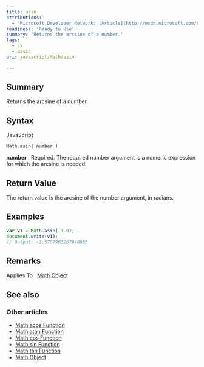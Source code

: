 ```yaml
---
title: asin
attributions:
  - 'Microsoft Developer Network: [Article](http://msdn.microsoft.com/en-us/library/ie/whc9ckbs(v=vs.94).aspx)'
readiness: 'Ready to Use'
summary: 'Returns the arcsine of a number.'
tags:
  - JS
  - Basic
uri: javascript/Math/asin

---
```

## <span>Summary</span>

Returns the arcsine of a number.

## <span>Syntax</span>

<span class="language">JavaScript</span>

    Math.asin( number )

**number**
:   Required. The required number argument is a numeric expression for which the arcsine is needed.

## <span>Return Value</span>

The return value is the arcsine of the number argument, in radians.

## <span>Examples</span>

``` js
var v1 = Math.asin(-1.0);
document.write(v1);
// Output: -1.5707963267948965
```

## <span>Remarks</span>

Applies To : [Math Object](/javascript/Math)

## <span>See also</span>

### <span>Other articles</span>

-   [Math.acos Function](/javascript/Math/acos)
-   [Math.atan Function](/javascript/Math/atan)
-   [Math.cos Function](/javascript/Math/cos)
-   [Math.sin Function](/javascript/Math/sin)
-   [Math.tan Function](/javascript/Math/tan)
-   [Math Object](/javascript/Math)

